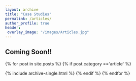 ```yaml
---
layout: archive
title: "Case Studies"
permalink: /articles/
author_profile: true
header:
 overlay_image: "/images/Articles.jpg"
---
```




## Coming Soon!!
{% for post in site.posts %}
{% if post.category =='article' %}

  {% include archive-single.html %}
{% endif %}
{% endfor %}
